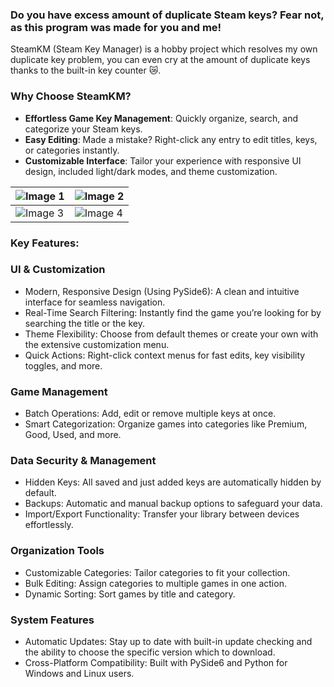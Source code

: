 ### Do you have excess amount of duplicate Steam keys? Fear not, as this program was made for you and me!
SteamKM (Steam Key Manager) is a hobby project which resolves my own duplicate key problem, you can even cry at the amount of duplicate keys thanks to the built-in key counter 😿. 

### Why Choose SteamKM?
- **Effortless Game Key Management**: Quickly organize, search, and categorize your Steam keys.
- **Easy Editing**: Made a mistake? Right-click any entry to edit titles, keys, or categories instantly.
- **Customizable Interface**: Tailor your experience with responsive UI design, included light/dark modes, and theme customization.

| ![Image 1](https://github.com/user-attachments/assets/593021d5-b15c-427a-b889-d693bc9c3703) | ![Image 2](https://github.com/user-attachments/assets/f2be2bbc-258d-4429-bd81-393cc38de3a8) |
| --- | --- |
| ![Image 3](https://github.com/user-attachments/assets/301fc3f0-c093-4fa4-910d-bb3fef121c80) | ![Image 4](https://github.com/user-attachments/assets/7d65cbc3-ffec-4f2f-9eae-e23d0e25428c) |

### **Key Features:**

### **UI & Customization**
- Modern, Responsive Design (Using PySide6): A clean and intuitive interface for seamless navigation.
- Real-Time Search Filtering: Instantly find the game you’re looking for by searching the title or the key.
- Theme Flexibility: Choose from default themes or create your own with the extensive customization menu.
- Quick Actions: Right-click context menus for fast edits, key visibility toggles, and more.

### **Game Management**
- Batch Operations: Add, edit or remove multiple keys at once.
- Smart Categorization: Organize games into categories like Premium, Good, Used, and more.

### **Data Security & Management**
- Hidden Keys: All saved and just added keys are automatically hidden by default.
- Backups: Automatic and manual backup options to safeguard your data.
- Import/Export Functionality: Transfer your library between devices effortlessly.

### **Organization Tools**
- Customizable Categories: Tailor categories to fit your collection.
- Bulk Editing: Assign categories to multiple games in one action.
- Dynamic Sorting: Sort games by title and category.

### **System Features**
- Automatic Updates: Stay up to date with built-in update checking and the ability to choose the specific version which to download.
- Cross-Platform Compatibility: Built with PySide6 and Python for Windows and Linux users.
